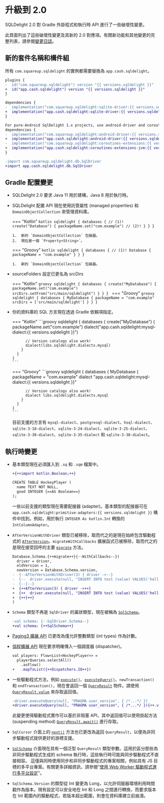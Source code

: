 # 升級到 2.0

SQLDelight 2.0 對 Gradle 外掛程式和執行時 API 進行了一些破壞性變更。

此頁面列出了這些破壞性變更及其新的 2.0 對應項。有關新功能和其他變更的完整列表，請參閱[變更日誌](../changelog)。

## 新的套件名稱和構件組

所有 `com.squareup.sqldelight` 的實例都需要替換為 `app.cash.sqldelight`。

```diff title="Gradle 依賴項"
plugins {
-  id("com.squareup.sqldelight") version "{{ versions.sqldelight }}"
+  id("app.cash.sqldelight") version "{{ versions.sqldelight }}"
}

dependencies {
-  implementation("com.squareup.sqldelight:sqlite-driver:{{ versions.sqldelight }}")
+  implementation("app.cash.sqldelight:sqlite-driver:{{ versions.sqldelight }}")
}

For pure-Android SqlDelight 1.x projects, use android-driver and coroutine-extensions-jvm:
dependencies {
-  implementation("com.squareup.sqldelight:android-driver:{{ versions.sqldelight }}")
+  implementation("app.cash.sqldelight:android-driver:{{ versions.sqldelight }}")
-  implementation("com.squareup.sqldelight:coroutines-extensions:{{ versions.sqldelight }}")
+  implementation("app.cash.sqldelight:coroutines-extensions-jvm:{{ versions.sqldelight }}")
}
```

```diff title="在程式碼中"
-import com.squareup.sqldelight.db.SqlDriver
+import app.cash.sqldelight.db.SqlDriver
```

## Gradle 配置變更

*   SQLDelight 2.0 要求 Java 11 用於建構，Java 8 用於執行時。
*   SQLDelight 配置 API 現在使用託管屬性 (managed properties) 和 `DomainObjectCollection` 來管理資料庫。

    === "Kotlin"
        ```kotlin
        sqldelight {
          databases { // (1)!
            create("Database") {
              packageName.set("com.example") // (2)!
            }
          }
        }
        ```

        1.  新的 `DomainObjectCollection` 包裝器。
        2.  現在是一個 `Property<String>`。
    === "Groovy"
        ```kotlin
        sqldelight {
          databases { // (1)!
            Database {
              packageName = "com.example"
            }
          }
        }
        ```

        1.  新的 `DomainObjectCollection` 包裝器。

*   sourceFolders 設定已更名為 srcDirs

    === "Kotlin"
        ```groovy
        sqldelight {
          databases {
            create("MyDatabase") {
              packageName.set("com.example")
              srcDirs.setFrom("src/main/sqldelight")
            }
          }
        }
        ```
    === "Groovy"
        ```groovy
        sqldelight {
          databases {
            MyDatabase {
              packageName = "com.example"
              srcDirs = ['src/main/sqldelight']
            }
          }
        }
        ```

*   你的資料庫的 SQL 方言現在透過 Gradle 依賴項指定。

    === "Kotlin"
        ```groovy
        sqldelight {
          databases {
            create("MyDatabase") {
              packageName.set("com.example")
              dialect("app.cash.sqldelight:mysql-dialect:{{ versions.sqldelight }}")

              // Version catalogs also work!
              dialect(libs.sqldelight.dialects.mysql)
            }
          }
        }
        ```
    === "Groovy"
        ```groovy
        sqldelight {
          databases {
            MyDatabase {
              packageName = "com.example"
              dialect "app.cash.sqldelight:mysql-dialect:{{ versions.sqldelight }}"

              // Version catalogs also work!
              dialect libs.sqldelight.dialects.mysql
            }
          }
        }
        ```

    目前支援的方言有 `mysql-dialect`、`postgresql-dialect`、`hsql-dialect`、`sqlite-3-18-dialect`、`sqlite-3-24-dialect`、`sqlite-3-25-dialect`、`sqlite-3-30-dialect`、`sqlite-3-35-dialect` 和 `sqlite-3-38-dialect`。

## 執行時變更

*   基本類型現在必須匯入到 `.sq` 和 `.sqm` 檔案中。

    ```diff
    +{++import kotlin.Boolean;++}

    CREATE TABLE HockeyPlayer (
      name TEXT NOT NULL,
      good INTEGER {==AS Boolean==}
    );
    ```

    一些以前支援的類型現在需要配接器 (adapter)。基本類型的配接器可在 `app.cash.sqldelight:primitive-adapters:{{ versions.sqldelight }}` 構件中找到。例如，用於執行 `INTEGER As kotlin.Int` 轉換的 `IntColumnAdapter`。

*   `AfterVersionWithDriver` 類型已被移除，取而代之的是現在始終包含驅動程式的 [`AfterVersion`](../2.x/runtime/app.cash.sqldelight.db/-after-version)。`migrateWithCallbacks` 擴展函式已被移除，取而代之的是現在接受回呼的主要 [`migrate`](../2.x/runtime/app.cash.sqldelight.db/-sql-schema/#-775472427%2FFunctions%2F-2112917107) 方法。

    ```diff
    Database.Schema.{++migrate++}{--WithCallbacks--}(
      driver = driver,
      oldVersion = 1,
      newVersion = Database.Schema.version,
    -  {--AfterVersionWithDriver(3) { driver ->--}
    -  {--  driver.execute(null, "INSERT INTO test (value) VALUES('hello')", 0)--}
    -  {--}--}
    +  {++AfterVersion(3) { driver ->++}
    +  {++  driver.execute(null, "INSERT INTO test (value) VALUES('hello')", 0)++}
    +  {++}++}
    )
    ```

*   `Schema` 類型不再是 `SqlDriver` 的巢狀類型，現在被稱為 [`SqlSchema`](../2.x/runtime/app.cash.sqldelight.db/-sql-schema)。

    ```diff
    -val schema: {--SqlDriver.Schema--}
    +val schema: {++SqlSchema++}
    ```

*   [Paging3 擴展 API](../2.x/extensions/androidx-paging3/app.cash.sqldelight.paging3/) 已更改為僅允許整數類型 (int types) 作為計數。
*   [協程擴展 API](../2.x/extensions/coroutines-extensions/app.cash.sqldelight.coroutines/) 現在要求明確傳入一個調度器 (dispatcher)。
    ```diff
    val players: Flow<List<HockeyPlayer>> =
      playerQueries.selectAll()
        .asFlow()
    +   .mapToList({++Dispatchers.IO++})
    ```
*   一些驅動程式方法，例如 [`execute()`](../2.x/runtime/app.cash.sqldelight.db/-sql-driver/execute)、[`executeQuery()`](../2.x/runtime/app.cash.sqldelight.db/-sql-driver/execute-query)、`newTransaction()` 和 `endTransaction()`，現在會返回一個 [`QueryResult`](../2.x/runtime/app.cash.sqldelight.db/-query-result) 物件。請使用 [`QueryResult.value`](../2.x/runtime/app.cash.sqldelight.db/-query-result/value) 來存取返回值。
    ```diff
    -driver.executeQuery(null, "PRAGMA user_version", { /*...*/ })
    +driver.executeQuery(null, "PRAGMA user_version", { /*...*/ }){++.value++}
    ```
    此變更使得驅動程式實作可以基於非阻塞 API，其中返回值可以使用掛起方法 (suspending method) [`QueryResult.await()`](../2.x/runtime/app.cash.sqldelight.db/-query-result/await) 進行存取。
*   `SqlCursor` 介面上的 [`next()`](../2.x/runtime/app.cash.sqldelight.db/-sql-cursor/next) 方法也已更改為返回 `QueryResult`，以便為非同步驅動程式提供更好的游標支援。
*   [`SqlSchema`](../2.x/runtime/app.cash.sqldelight.db/-sql-schema) 介面現在具有一個泛型 `QueryResult` 類型參數。這用於區分那些為非同步驅動程式生成的 schema 執行時，這些執行時可能與同步驅動程式不直接相容。
    這僅與同時使用同步和非同步驅動程式的專案相關，例如具有 JS 目標的多平台專案。有關更多詳細資訊，請參閱“[使用 Web Worker 驅動程式進行多平台設定](js_sqlite/multiplatform.md)”。
*   `SqlSchema.Version` 的類型從 Int 變更為 Long，以允許伺服器環境利用時間戳作為版本。現有設定可以安全地在 Int 和 Long 之間進行轉換，而要求版本在 Int 範圍內的驅動程式，若版本超出範圍，則會在資料庫建立前崩潰。